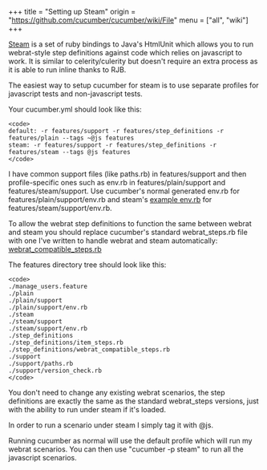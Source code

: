 +++
title = "Setting up Steam"
origin = "https://github.com/cucumber/cucumber/wiki/File"
menu = ["all", "wiki"]
+++

[Steam](http://github.com/svenfuchs/steam) is a set of ruby bindings to Java's HtmlUnit which allows you to run webrat-style step definitions against code which relies on javascript to work. It is similar to celerity/culerity but doesn't require an extra process as it is able to run inline thanks to RJB.

The easiest way to setup cucumber for steam is to use separate profiles for javascript tests and non-javascript tests.

Your cucumber.yml should look like this:

    <code>
    default: -r features/support -r features/step_definitions -r features/plain --tags ~@js features
    steam: -r features/support -r features/step_definitions -r features/steam --tags @js features
    </code>

I have common support files (like paths.rb) in features/support and then profile-specific ones such as env.rb in features/plain/support and features/steam/support. Use cucumber's normal generated env.rb for features/plain/support/env.rb and steam's [example env.rb](http://github.com/svenfuchs/steam/blob/master/example/cucumber/env.rb) for features/steam/support/env.rb.

To allow the webrat step definitions to function the same between webrat and steam you should replace cucumber's standard webrat\_steps.rb file with one I've written to handle webrat and steam automatically: [webrat\_compatible\_steps.rb](http://github.com/svenfuchs/steam/blob/master/example/cucumber/webrat_compatible_steps.rb)

The features directory tree should look like this:

    <code>
    ./manage_users.feature
    ./plain
    ./plain/support
    ./plain/support/env.rb
    ./steam
    ./steam/support
    ./steam/support/env.rb
    ./step_definitions
    ./step_definitions/item_steps.rb
    ./step_definitions/webrat_compatible_steps.rb
    ./support
    ./support/paths.rb
    ./support/version_check.rb
    </code>

You don't need to change any existing webrat scenarios, the step definitions are exactly the same as the standard webrat\_steps versions, just with the ability to run under steam if it's loaded.

In order to run a scenario under steam I simply tag it with @js.

Running cucumber as normal will use the default profile which will run my webrat scenarios. You can then use "cucumber -p steam" to run all the javascript scenarios.
